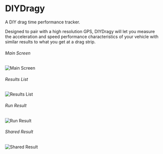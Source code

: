 # DIYDragy
A DIY drag time performance tracker.

Designed to pair with a high resolution GPS, DIYDragy will let you measure the acceleration and speed performance characteristics of your vehicle with similar results to what you get at a drag strip.

###### Main Screen
![Main Screen](https://github.com/pyjamasam/DIYDragy/blob/master/Media/Main%20Screen.png?raw=true)

###### Results List
![Results List](https://github.com/pyjamasam/DIYDragy/blob/master/Media/Results%20List.png?raw=true)

###### Run Result
![Run Result](https://github.com/pyjamasam/DIYDragy/blob/master/Media/Result.png?raw=true)

###### Shared Result
![Shared Result](https://github.com/pyjamasam/DIYDragy/blob/master/Media/ShareResults.png?raw=true)



